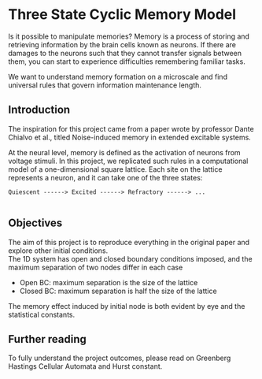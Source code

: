 # Three State Cyclic Memory Model

Is it possible to manipulate memories? Memory is a process of storing and retrieving information by the brain cells known as neurons. If there are damages to the neurons such that they cannot transfer signals between them, you can start to experience difficulties remembering familiar tasks.   

We want to understand memory formation on a microscale and find universal rules that govern information maintenance length.  

## Introduction

The inspiration for this project came from a paper wrote by professor Dante Chialvo et al., titled Noise-induced memory in extended excitable systems.  

At the neural level, memory is defined as the activation of neurons from voltage stimuli.
In this project, we replicated such rules in a computational model of a one-dimensional square lattice. Each site on the lattice represents a neuron, and it can take one of the 
three states:
```
Quiescent ------> Excited ------> Refractory ------> ...
 
```


## Objectives

The aim of this project is to reproduce everything in the original paper and explore other initial conditions.  
The 1D system has open and closed boundary conditions imposed, and the maximum separation of two nodes differ in each case  
- Open BC: maximum separation is the size of the lattice
- Closed BC: maximum separation is half the size of the lattice

The memory effect induced by initial node is both evident by eye and the statistical constants.

## Further reading
To fully understand the project outcomes, please read on Greenberg Hastings Cellular Automata and Hurst constant.


